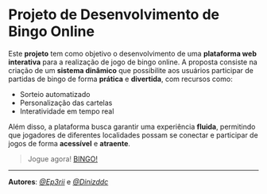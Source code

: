 # Projeto de Desenvolvimento de Bingo Online

Este **projeto** tem como objetivo o desenvolvimento de uma **plataforma web interativa** para a realização de jogo de bingo online. A proposta consiste na criação de um **sistema dinâmico** que possibilite aos usuários participar de partidas de bingo de forma **prática** e **divertida**, com recursos como:

- Sorteio automatizado
- Personalização das cartelas
- Interatividade em tempo real

Além disso, a plataforma busca garantir uma experiência **fluida**, permitindo que jogadores de diferentes localidades possam se conectar e participar de jogos de forma **acessível** e **atraente**.

> Jogue agora! [BINGO!](https://dinizddc.github.io/bingo_game/)
---

**Autores**: [*@Ep3rii*](https://github.com/Ep3rii) e [*@Dinizddc*](https://github.com/Dinizddc)
